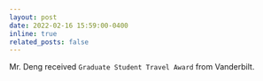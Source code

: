 ```yaml
---
layout: post
date: 2022-02-16 15:59:00-0400
inline: true
related_posts: false
---
```


Mr. Deng received `Graduate Student Travel Award` from Vanderbilt.
